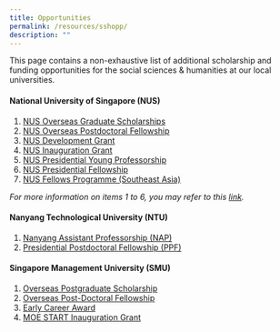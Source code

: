 ```yaml
---
title: Opportunities
permalink: /resources/sshopp/
description: ""
---
```

This page contains a non-exhaustive list of additional scholarship and funding opportunities for the social sciences &amp; humanities at our local universities.  <br> 
#### **National University of Singapore (NUS)**

1. [NUS Overseas Graduate Scholarships](https://www.nus.edu.sg/careers/potentialhires/applicationprocess/NUS-OGS-scheme.pdf) 
2. [NUS Overseas Postdoctoral Fellowship](https://www.nus.edu.sg/careers/potentialhires/applicationprocess/NUS-OPF-scheme.pdf )
3. [NUS Development Grant](https://www.nus.edu.sg/careers/NUS-development-grant.pdf)
4. [NUS Inauguration Grant](https://www.nus.edu.sg/careers/NUS-inauguration-grant.pdf)
5. [NUS Presidential Young Professorship](https://www.nus.edu.sg/careers/NUS-Presidential-Young-Professorship.pdf)
6.   [NUS Presidential Fellowship](https://www.nus.edu.sg/careers/NUS-Presidential-Fellowship.pdf)
7.   [NUS Fellows Programme (Southeast Asia)](https://www.nus.edu.sg/research/funding-opportunities/NUS-fellows-programme-southeast-asia)

*For more information on items 1 to 6, you may refer to this [link](https://www.nus.edu.sg/careers/scholarships.htm).*

#### **Nanyang Technological University (NTU)**
1. [Nanyang Assistant Professorship (NAP)](https://www.ntu.edu.sg/research/research-careers/nanyang-assistant-professorship-(nap))
2. [Presidential Postdoctoral Fellowship (PPF)](https://www.ntu.edu.sg/research/research-careers/presidential-postdoctoral-fellowship-(ppf))


#### **Singapore Management University (SMU)**

1.  [Overseas Postgraduate Scholarship](https://www.smu.edu.sg/moe-start/overseas-pg-scholarship)
2.  [Overseas Post-Doctoral Fellowship](http://www.smu.edu.sg/moe-start/overseas-post-doctoral-fellowship) 
3.  [Early Career Award](http://www.smu.edu.sg/moe-start/early-career-award) 
4.  [MOE START Inauguration Grant](https://www.smu.edu.sg/moe-start/inauguration-grant)